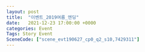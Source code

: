 ```yaml
---
layout: post
title:  "이벤트_2019여름_엔딩"
date:   2021-12-23 17:00:00 +0000
categories: Event
Tags: Story Event
SceneCode: ["scene_evt190627_cp0_q2_s10,7429311"]
---
```

